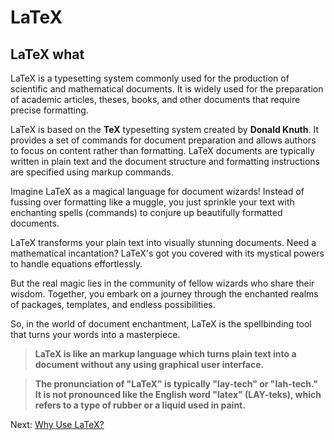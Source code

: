 # LaTeX
## LaTeX what

LaTeX is a typesetting system commonly used for the production of scientific and mathematical documents. It is widely used for the preparation of academic articles, theses, books, and other documents that require precise formatting.

LaTeX is based on the **TeX** typesetting system created by **Donald Knuth**. It provides a set of commands for document preparation and allows authors to focus on content rather than formatting. LaTeX documents are typically written in plain text and the document structure and formatting instructions are specified using markup commands.

Imagine LaTeX as a magical language for document wizards! Instead of fussing over formatting like a muggle, you just sprinkle your text with enchanting spells (commands) to conjure up beautifully formatted documents.

LaTeX transforms your plain text into visually stunning documents. Need a mathematical incantation? LaTeX's got you covered with its mystical powers to handle equations effortlessly.

But the real magic lies in the community of fellow wizards who share their wisdom. Together, you embark on a journey through the enchanted realms of packages, templates, and endless possibilities.

So, in the world of document enchantment, LaTeX is the spellbinding tool that turns your words into a masterpiece.

> **LaTeX is like an markup language which turns plain text into a document without any using graphical user interface.**

> **The pronunciation of "LaTeX" is typically "lay-tech" or "lah-tech." It is not pronounced like the English word "latex" (LAY-teks), which refers to a type of rubber or a liquid used in paint.**

Next: [Why Use LaTeX?](./latex-why.md)